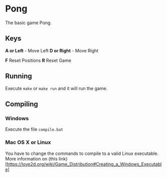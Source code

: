 # Pong

The basic game Pong.

## Keys

**A or Left** - Move Left
**D or Right** - Move Right

**F** Reset Positions
**R** Reset Game

## Running

Execute `make` or `make run` and it will run the game.

## Compiling

### Windows

Execute the file `compile.bat`

### Mac OS X or Linux

You have to change the commands to compile to a valid Linux executable. More information on (this link)[https://love2d.org/wiki/Game_Distribution#Creating_a_Windows_Executable]

